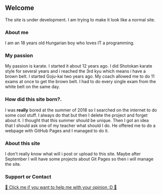 ## Welcome
The site is under development.
I am trying to make it look like a normal site.


### About me
I am an 18 years old Hungarian boy who loves IT a programming.

### My passion
My passion is karate. I started it about 12 years ago.
I did Shotokan karate style for several years and i reached the 3rd kyu which means i have a brown belt.
I started Goju-kai two years ago. My coach allowed me to do 11 exams at once to get the brown belt. I had to do every single exam from the white belt on the same day.

### How did this site born?.
I was **really** bored at the summer of 2018 so I searched on the internet to do some cool stuff.
I always do that but then I delete the project and forget about it. I thought that this summer should be unique.
Then I got an idea that I should ask one of my teacher what should I do.
He offered me to do a webpage with GitHub Pages and I managed to do it.

### About this site
I don't really know what will i post or upload to this site.
Maybe after September I will have some projects about Git Pages so then i will manage the site.

### Support or Contact

<a href="https://docs.google.com/forms/d/e/1FAIpQLSeXosTNwp8hyeKXk-i_dFkFwB7tjvc7AHUdtMMneaBUecxBSg/viewform?usp=sf_link"> :handshake: Click me if you want to help me with your opinion :D :handshake: </a>
